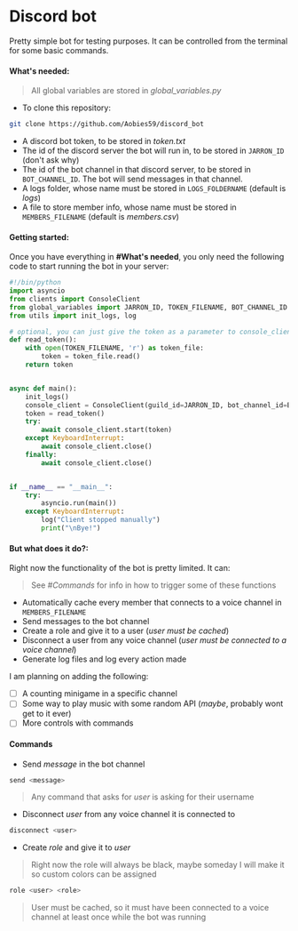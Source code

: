 # Discord bot

Pretty simple bot for testing purposes. It can be controlled from the terminal for some basic commands.

#### What's needed:

> All global variables are stored in *global_variables.py*

- To clone this repository:
```bash
git clone https://github.com/Aobies59/discord_bot
```
- A discord bot token, to be stored in *token.txt*
- The id of the discord server the bot will run in, to be stored in `JARRON_ID` (don't ask why)
- The id of the bot channel in that discord server, to be stored in `BOT_CHANNEL_ID`. The bot will send messages in that channel.
- A logs folder, whose name must be stored in `LOGS_FOLDERNAME` (default is *logs*)
- A file to store member info, whose name must be stored in `MEMBERS_FILENAME` (default is *members.csv*)

#### Getting started:

Once you have everything in **#What's needed**, you only need the following code to start running the bot in your server:

```python
#!/bin/python
import asyncio
from clients import ConsoleClient
from global_variables import JARRON_ID, TOKEN_FILENAME, BOT_CHANNEL_ID
from utils import init_logs, log

# optional, you can just give the token as a parameter to console_client.start
def read_token():
    with open(TOKEN_FILENAME, 'r') as token_file:
        token = token_file.read()
    return token


async def main():
    init_logs()
    console_client = ConsoleClient(guild_id=JARRON_ID, bot_channel_id=BOT_CHANNEL_ID)
    token = read_token()
    try:
        await console_client.start(token)
    except KeyboardInterrupt:
        await console_client.close()
    finally:
        await console_client.close()


if __name__ == "__main__":
    try:
        asyncio.run(main())
    except KeyboardInterrupt:
        log("Client stopped manually")
        print("\nBye!")

```

#### But what does it do?:

Right now the functionality of the bot is pretty limited. It can:

> See *#Commands* for info in how to trigger some of these functions

- Automatically cache every member that connects to a voice channel in `MEMBERS_FILENAME`
- Send messages to the bot channel
- Create a role and give it to a user (*user must be cached*)
- Disconnect a user from any voice channel (*user must be connected to a voice channel*)
- Generate log files and log every action made

I am planning on adding the following:

- [ ] A counting minigame in a specific channel
- [ ] Some way to play music with some random API (*maybe*, probably wont get to it ever)
- [ ] More controls with commands

#### Commands

- Send *message* in the bot channel
```bash
send <message>
```
> Any command that asks for *user* is asking for their username
- Disconnect *user* from any voice channel it is connected to
```bash
disconnect <user>
```
- Create *role* and give it to *user*
> Right now the role will always be black, maybe someday I will make it so custom colors can be assigned
```bash
role <user> <role>
```
> User must be cached, so it must have been connected to a voice channel at least once while the bot was running